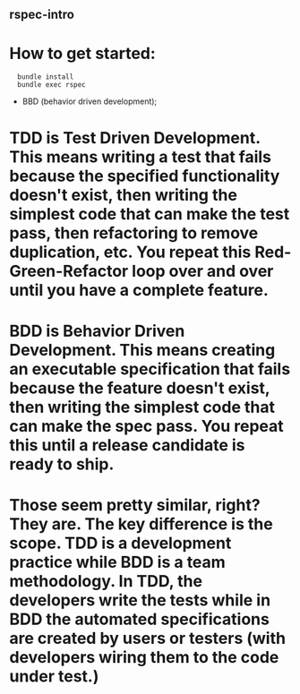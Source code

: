 ## rspec-intro
# How to get started:
```
  bundle install
  bundle exec rspec
```
* BBD (behavior driven development);

# TDD is Test Driven Development. This means writing a test that fails because the specified functionality doesn't exist, then writing the simplest code that can make the test pass, then refactoring to remove duplication, etc. You repeat this Red-Green-Refactor loop over and over until you have a complete feature.
# BDD is Behavior Driven Development. This means creating an executable specification that fails because the feature doesn't exist, then writing the simplest code that can make the spec pass. You repeat this until a release candidate is ready to ship.
# Those seem pretty similar, right? They are. The key difference is the scope. TDD is a development practice while BDD is a team methodology. In TDD, the developers write the tests while in BDD the automated specifications are created by users or testers (with developers wiring them to the code under test.)